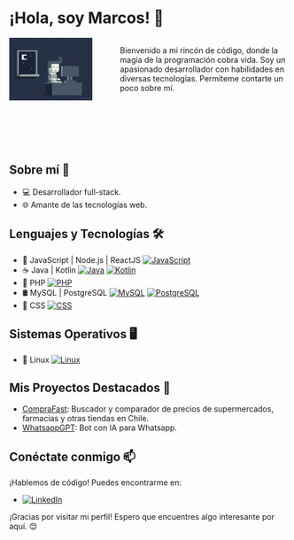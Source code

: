 # ¡Hola, soy Marcos! 👋

<div style="display: flex; margin-bottom: 50px">
  <img src="programming.gif" alt="background Marcos lTunix" width="150" align="left" style="margin-right: 50px;"/>
  <p>Bienvenido a mi rincón de código, donde la magia de la programación cobra vida. Soy un apasionado desarrollador con habilidades en diversas tecnologías. Permíteme contarte un poco sobre mí.</p>
</div>

<br><br>

## Sobre mí 🚀

- 💻 Desarrollador full-stack.
- 🌐 Amante de las tecnologías web.

## Lenguajes y Tecnologías 🛠️

- 🚀 JavaScript | Node.js | ReactJS [![JavaScript](https://img.shields.io/badge/-JavaScript-yellow)](https://github.com/ltunix/)
- ☕ Java | Kotlin [![Java](https://img.shields.io/badge/-Java-red)](https://github.com/ltunix/) [![Kotlin](https://img.shields.io/badge/-Kotlin-orange)](https://github.com/ltunix/)
- 🐘 PHP [![PHP](https://img.shields.io/badge/-PHP-purple)](https://github.com/ltunix/)
- 🛢️ MySQL | PostgreSQL [![MySQL](https://img.shields.io/badge/-MySQL-blue)](https://github.com/ltunix/) [![PostgreSQL](https://img.shields.io/badge/-PostgreSQL-blue)](https://github.com/ltunix/)
- 🎨 CSS [![CSS](https://img.shields.io/badge/-CSS-green)](https://github.com/ltunix/)

## Sistemas Operativos 🖥️

- 🐧 Linux [![Linux](https://img.shields.io/badge/-Linux-red)](https://github.com/ltunix/)

## Mis Proyectos Destacados 🌟

- [CompraFast](https://comprafast.cl/): Buscador y comparador de precios de supermercados, farmacias y otras tiendas en Chile.
- [WhatsappGPT](https://whatsappgpt.space/): Bot con IA para Whatsapp.

## Conéctate conmigo 📫

¡Hablemos de código! Puedes encontrarme en:

- [![LinkedIn](https://img.shields.io/badge/LinkedIn-ltunix-blue)](https://www.linkedin.com/in/ltunix/)

¡Gracias por visitar mi perfil! Espero que encuentres algo interesante por aquí. 😊
